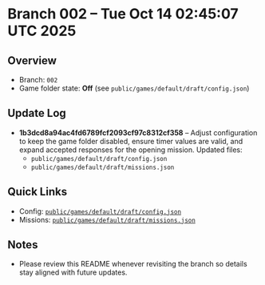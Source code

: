 # Branch 002 – Tue Oct 14 02:45:07 UTC 2025

## Overview
- Branch: `002`
- Game folder state: **Off** (see `public/games/default/draft/config.json`)

## Update Log
- **1b3dcd8a94ac4fd6789fcf2093cf97c8312cf358** – Adjust configuration to keep the game folder disabled, ensure timer values are valid, and expand accepted responses for the opening mission. Updated files:
  - `public/games/default/draft/config.json`
  - `public/games/default/draft/missions.json`

## Quick Links
- Config: [`public/games/default/draft/config.json`](public/games/default/draft/config.json)
- Missions: [`public/games/default/draft/missions.json`](public/games/default/draft/missions.json)

## Notes
- Please review this README whenever revisiting the branch so details stay aligned with future updates.

